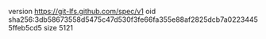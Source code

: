 version https://git-lfs.github.com/spec/v1
oid sha256:3db58673558d5475c47d530f3fe66fa355e88af2825dcb7a02234455ffeb5cd5
size 5121
